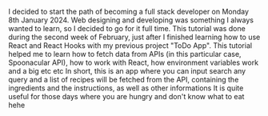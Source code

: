 I decided to start the path of becoming a full stack developer on Monday 8th January 2024. 
Web designing and developing was something I always wanted to learn, so I decided to go for it full time. 
This tutorial was done during the second week of February, just after I finished learning how to use React and React Hooks with my previous project "ToDo App". 
This tutorial helped me to learn how to fetch data from APIs (in this particular case, Spoonacular API), how to work with React, how environment variables work and a big etc etc
In short, this is an app where you can input search any query and a list of recipes will be fetched from the API, containing the ingredients and the instructions, as well as other informations
It is quite useful for those days where you are hungry and don't know what to eat hehe
